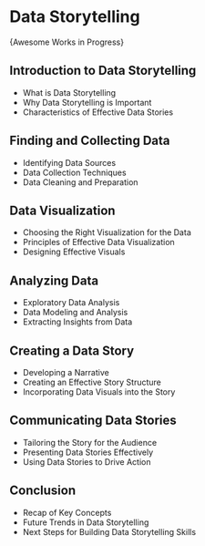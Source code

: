 # Data Storytelling
{Awesome Works in Progress}

## Introduction to Data Storytelling
* What is Data Storytelling
* Why Data Storytelling is Important
* Characteristics of Effective Data Stories

## Finding and Collecting Data
* Identifying Data Sources
* Data Collection Techniques
* Data Cleaning and Preparation

## Data Visualization
* Choosing the Right Visualization for the Data
* Principles of Effective Data Visualization
* Designing Effective Visuals

## Analyzing Data
* Exploratory Data Analysis
* Data Modeling and Analysis
* Extracting Insights from Data

## Creating a Data Story
* Developing a Narrative
* Creating an Effective Story Structure
* Incorporating Data Visuals into the Story

## Communicating Data Stories
* Tailoring the Story for the Audience
* Presenting Data Stories Effectively
* Using Data Stories to Drive Action

## Conclusion
* Recap of Key Concepts
* Future Trends in Data Storytelling
* Next Steps for Building Data Storytelling Skills

